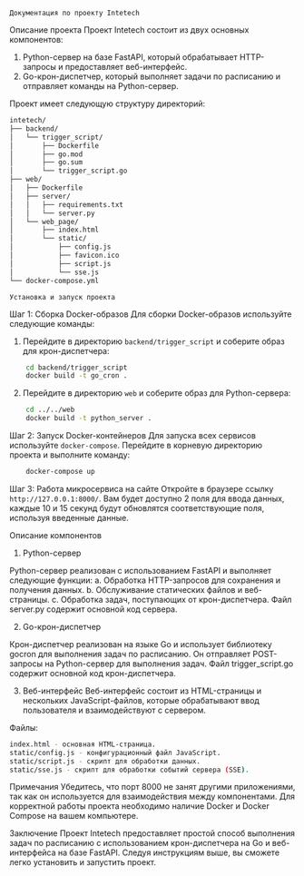     Документация по проекту Intetech

Описание проекта
Проект Intetech состоит из двух основных компонентов:
1.  Python-сервер на базе FastAPI, который обрабатывает HTTP-запросы и предоставляет веб-интерфейс.
2.  Go-крон-диспетчер, который выполняет задачи по расписанию и отправляет команды на Python-сервер.

Проект имеет следующую структуру директорий:
```sh
intetech/
├── backend/
│   └── trigger_script/
│       ├── Dockerfile
│       ├── go.mod
│       ├── go.sum
│       └── trigger_script.go
├── web/
│   ├── Dockerfile
│   ├── server/
│   │   ├── requirements.txt
│   │   └── server.py
│   └── web_page/
│       ├── index.html
│       └── static/
│           ├── config.js
│           ├── favicon.ico
│           ├── script.js
│           └── sse.js
└── docker-compose.yml
```
    Установка и запуск проекта
Шаг 1: Сборка Docker-образов
Для сборки Docker-образов используйте следующие команды:

1. Перейдите в директорию `backend/trigger_script` и соберите образ для крон-диспетчера:
```sh
    cd backend/trigger_script
    docker build -t go_cron .
```

2. Перейдите в директорию `web` и соберите образ для Python-сервера:
```sh
    cd ../../web
    docker build -t python_server .
 ```

Шаг 2: Запуск Docker-контейнеров
Для запуска всех сервисов используйте `docker-compose`. Перейдите в корневую директорию проекта и выполните команду:
```sh
    docker-compose up 
```

Шаг 3: Работа микросервиса на сайте
Откройте в браузере ссылку `http://127.0.0.1:8000/`. Вам будет доступно 2 поля для ввода данных, каждые 10 и 15 секунд будут обновлятся соответствующие поля, используя введенные данные.


Описание компонентов

1.  Python-сервер

Python-сервер реализован с использованием FastAPI и выполняет следующие функции:
    a.  Обработка HTTP-запросов для сохранения и получения данных.
    b.  Обслуживание статических файлов и веб-страницы.
    c.  Обработка задач, поступающих от крон-диспетчера.
Файл server.py содержит основной код сервера.

2.  Go-крон-диспетчер

Крон-диспетчер реализован на языке Go и использует библиотеку gocron для выполнения задач по расписанию. Он отправляет POST-запросы на Python-сервер для выполнения задач. Файл trigger_script.go содержит основной код крон-диспетчера.

3.  Веб-интерфейс
Веб-интерфейс состоит из HTML-страницы и нескольких JavaScript-файлов, которые обрабатывают ввод пользователя и взаимодействуют с сервером.

Файлы:
```sh
index.html - основная HTML-страница.
static/config.js - конфигурационный файл JavaScript.
static/script.js - скрипт для обработки данных.
static/sse.js - скрипт для обработки событий сервера (SSE).
```

Примечания
Убедитесь, что порт 8000 не занят другими приложениями, так как он используется для взаимодействия между компонентами.
Для корректной работы проекта необходимо наличие Docker и Docker Compose на вашем компьютере.
    
Заключение
Проект Intetech предоставляет простой способ выполнения задач по расписанию с использованием крон-диспетчера на Go и веб-интерфейса на базе FastAPI. Следуя инструкциям выше, вы сможете легко установить и запустить проект.